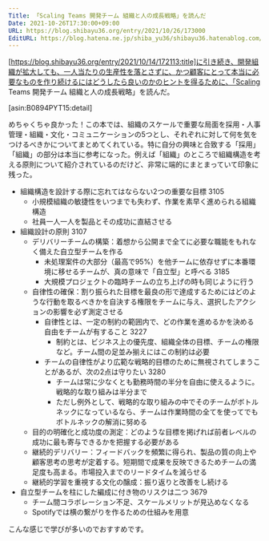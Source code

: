 ```yaml
---
Title: 「Scaling Teams 開発チーム 組織と人の成長戦略」を読んだ
Date: 2021-10-26T17:30:00+09:00
URL: https://blog.shibayu36.org/entry/2021/10/26/173000
EditURL: https://blog.hatena.ne.jp/shiba_yu36/shibayu36.hatenablog.com/atom/entry/13574176438025391514
---
```


[https://blog.shibayu36.org/entry/2021/10/14/172113:title]に引き続き、開発組織が拡大しても、一人当たりの生産性を落とさずに、かつ顧客にとって本当に必要なものを作り続けるにはどうしたら良いのかのヒントを得るために、「Scaling Teams 開発チーム 組織と人の成長戦略」を読んだ。

[asin:B0894PYT15:detail]

めちゃくちゃ良かった！この本では、組織のスケールで重要な局面を採用・人事管理・組織・文化・コミュニケーションの5つとし、それぞれに対して何を気をつけるべきかについてまとめてくれている。特に自分の興味と合致する「採用」「組織」の部分は本当に参考になった。例えば「組織」のところで組織構造を考える原則について紹介されているのだけど、非常に端的にまとまっていて印象に残った。

* 組織構造を設計する際に忘れてはならない2つの重要な目標 3105
    * 小規模組織の敏捷性をいつまでも失わず、作業を素早く進められる組織構造
    * 社員一人一人を製品とその成功に直結させる
* 組織設計の原則 3107
    * デリバリーチームの構築：着想から公開まで全てに必要な職能をもれなく備えた自立型チームを作る
        * 未処理案件の大部分（最高で95%）を他チームに依存せずに本番環境に移せるチームが、真の意味で「自立型」と呼べる 3185
        * 大規模プロジェクトの臨時チームの立ち上げの時も同じように行う
    * 自律性の確保：割り振られた目標を最良の形で達成するためにはどのような行動を取るべきかを自決する権限をチームに与え、選択したアクションの影響を必ず測定させる
        * 自律性とは、一定の制約の範囲内で、どの作業を進めるかを決める自由をチームが有すること 3227
            * 制約とは、ビジネス上の優先度、組織全体の目標、チームの権限など。チーム間の足並み揃えにはこの制約は必要
        * チームの自律性がより広範な戦略的目標のために無視されてしまうことがあるが、次の2点は守りたい 3280
            * チームは常に少なくとも勤務時間の半分を自由に使えるように。戦略的な取り組みは半分まで
            * ただし例外として、戦略的な取り組みの中でそのチームがボトルネックになっているなら、チームは作業時間の全てを使ってでもボトルネックの解消に努める
    * 目的の明確化と成功度の測定：どのような目標を掲げれば前者レベルの成功に最も寄与できるかを把握する必要がある
    * 継続的デリバリー：フィードバックを頻繁に得られ、製品の質の向上や顧客思考の思考が定着する。短期間で成果を反映できるためチームの満足度も高まる。市場投入までのリードタイムを減らせる
    * 継続的学習を重視する文化の醸成：振り返りと改善をし続ける
* 自立型チームを柱にした編成に付き物のリスクは二つ 3679
    * チーム間コラボレーション不足、スケールメリットが見込めなくなる
    * Spotifyでは横の繋がりを作るための仕組みを用意

こんな感じで学びが多いのでおすすめです。
